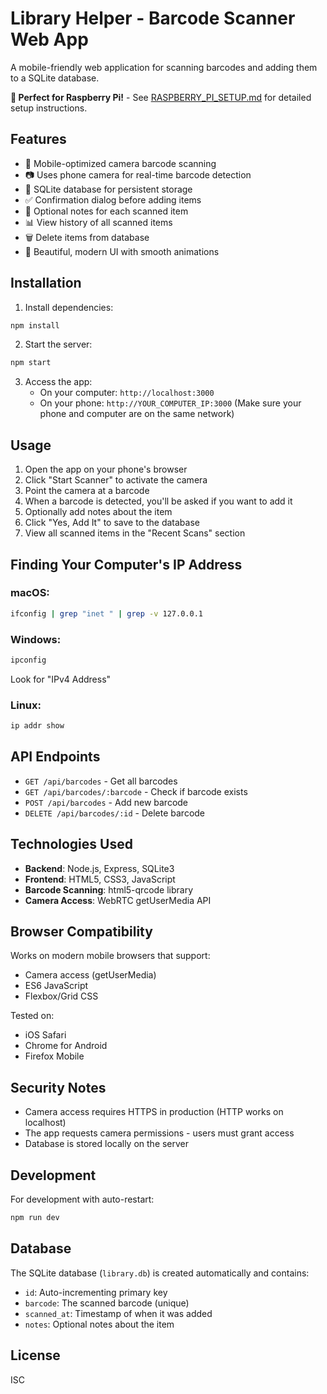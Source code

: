 # Library Helper - Barcode Scanner Web App

A mobile-friendly web application for scanning barcodes and adding them to a SQLite database.

**🥧 Perfect for Raspberry Pi!** - See [RASPBERRY_PI_SETUP.md](RASPBERRY_PI_SETUP.md) for detailed setup instructions.

## Features

- 📱 Mobile-optimized camera barcode scanning
- 📷 Uses phone camera for real-time barcode detection
- 💾 SQLite database for persistent storage
- ✅ Confirmation dialog before adding items
- 📝 Optional notes for each scanned item
- 📊 View history of all scanned items
- 🗑️ Delete items from database
- 🎨 Beautiful, modern UI with smooth animations

## Installation

1. Install dependencies:
```bash
npm install
```

2. Start the server:
```bash
npm start
```

3. Access the app:
   - On your computer: `http://localhost:3000`
   - On your phone: `http://YOUR_COMPUTER_IP:3000`
     (Make sure your phone and computer are on the same network)

## Usage

1. Open the app on your phone's browser
2. Click "Start Scanner" to activate the camera
3. Point the camera at a barcode
4. When a barcode is detected, you'll be asked if you want to add it
5. Optionally add notes about the item
6. Click "Yes, Add It" to save to the database
7. View all scanned items in the "Recent Scans" section

## Finding Your Computer's IP Address

### macOS:
```bash
ifconfig | grep "inet " | grep -v 127.0.0.1
```

### Windows:
```bash
ipconfig
```
Look for "IPv4 Address"

### Linux:
```bash
ip addr show
```

## API Endpoints

- `GET /api/barcodes` - Get all barcodes
- `GET /api/barcodes/:barcode` - Check if barcode exists
- `POST /api/barcodes` - Add new barcode
- `DELETE /api/barcodes/:id` - Delete barcode

## Technologies Used

- **Backend**: Node.js, Express, SQLite3
- **Frontend**: HTML5, CSS3, JavaScript
- **Barcode Scanning**: html5-qrcode library
- **Camera Access**: WebRTC getUserMedia API

## Browser Compatibility

Works on modern mobile browsers that support:
- Camera access (getUserMedia)
- ES6 JavaScript
- Flexbox/Grid CSS

Tested on:
- iOS Safari
- Chrome for Android
- Firefox Mobile

## Security Notes

- Camera access requires HTTPS in production (HTTP works on localhost)
- The app requests camera permissions - users must grant access
- Database is stored locally on the server

## Development

For development with auto-restart:
```bash
npm run dev
```

## Database

The SQLite database (`library.db`) is created automatically and contains:
- `id`: Auto-incrementing primary key
- `barcode`: The scanned barcode (unique)
- `scanned_at`: Timestamp of when it was added
- `notes`: Optional notes about the item

## License

ISC

